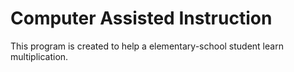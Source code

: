 # Computer Assisted Instruction
  This program is created to help a elementary-school student learn multiplication.
